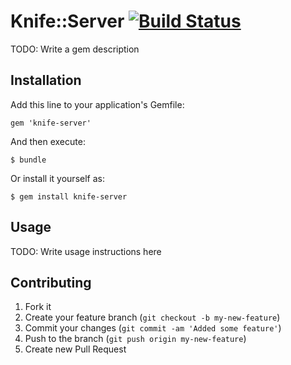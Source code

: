 # Knife::Server [![Build Status](https://secure.travis-ci.org/fnichol/knife-server.png?branch=master)](http://travis-ci.org/fnichol/knife-server)

TODO: Write a gem description

## Installation

Add this line to your application's Gemfile:

    gem 'knife-server'

And then execute:

    $ bundle

Or install it yourself as:

    $ gem install knife-server

## Usage

TODO: Write usage instructions here

## Contributing

1. Fork it
2. Create your feature branch (`git checkout -b my-new-feature`)
3. Commit your changes (`git commit -am 'Added some feature'`)
4. Push to the branch (`git push origin my-new-feature`)
5. Create new Pull Request
